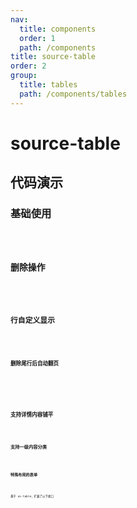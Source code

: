 ```yaml
---
nav:
  title: components
  order: 1
  path: /components
title: source-table
order: 2
group:
  title: tables
  path: /components/tables
---
```


# source-table

## 代码演示

### 基础使用

<code src="../demos/source-table/simple.tsx" />

### 删除操作

<code src="../demos/source-table/removeable.tsx" />

### 行自定义显示

<code src="../demos/source-table/row-custom.tsx" />

#### 删除尾行后自动翻页

<code src="../demos/source-table/remove-check.tsx" />

<!-- remove-check -->

### 支持详情内容铺平

<code src="../demos/source-table/panelable.tsx" />

### 支持一级内容分类

<code src="../demos/source-table/categorizable.tsx" />

### 特殊布局的表单

<code src="../demos/source-table/layout-forms.tsx" />

基于 os-table，扩展了以下接口

<!-- <API exports='["Settings", "Requests"]' src="../components/source-table/index.tsx"></API> -->
